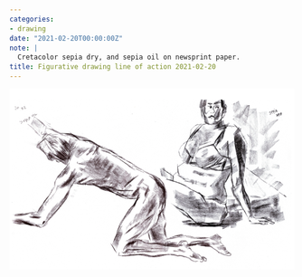 ```yaml
---
categories:
- drawing
date: "2021-02-20T00:00:00Z"
note: |
  Cretacolor sepia dry, and sepia oil on newsprint paper.
title: Figurative drawing line of action 2021-02-20
---
```


<img src="/assets/pages/art/images/251.png" alt="Figurative drawing from Line of Action site">
